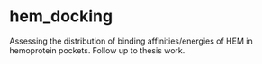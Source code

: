 # hem_docking
Assessing the distribution of binding affinities/energies of HEM in hemoprotein pockets. Follow up to thesis work. 
